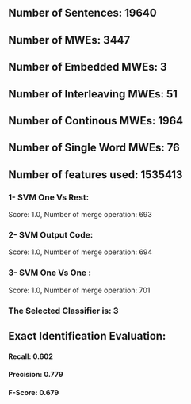 ## Number of Sentences: 19640
## Number of MWEs: 3447

## Number of Embedded MWEs: 3

## Number of Interleaving MWEs: 51

## Number of Continous MWEs: 1964
## Number of Single Word MWEs: 76
## Number of features used: 1535413

### 1- SVM One Vs Rest: 
Score: 1.0, Number of merge operation: 693
### 2- SVM Output Code: 
Score: 1.0, Number of merge operation: 694
### 3- SVM One Vs One : 
Score: 1.0, Number of merge operation: 701
### The Selected Classifier is: 3
## Exact Identification Evaluation: 
#### Recall: 0.602
#### Precision: 0.779
#### F-Score: 0.679
